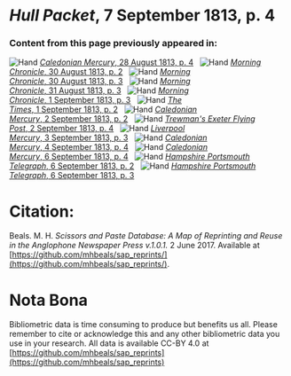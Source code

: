 # *Hull Packet*, 7 September 1813, p. 4  
  
### Content from this page previously appeared in:  
![Hand](http://scissorsandpaste.net/wp-content/uploads/2017/06/smallhandpointer.png) [*Caledonian Mercury*, 28 August 1813, p. 4](https://mhbeals.github.io/sap_html/Caledonian-Mercury/Caledonian-Mercury-28-August-1813-p-4)  
![Hand](http://scissorsandpaste.net/wp-content/uploads/2017/06/smallhandpointer.png) [*Morning Chronicle*, 30 August 1813, p. 2](https://mhbeals.github.io/sap_html/Morning-Chronicle/Morning-Chronicle-30-August-1813-p-2)  
![Hand](http://scissorsandpaste.net/wp-content/uploads/2017/06/smallhandpointer.png) [*Morning Chronicle*, 30 August 1813, p. 3](https://mhbeals.github.io/sap_html/Morning-Chronicle/Morning-Chronicle-30-August-1813-p-3)  
![Hand](http://scissorsandpaste.net/wp-content/uploads/2017/06/smallhandpointer.png) [*Morning Chronicle*, 31 August 1813, p. 3](https://mhbeals.github.io/sap_html/Morning-Chronicle/Morning-Chronicle-31-August-1813-p-3)  
![Hand](http://scissorsandpaste.net/wp-content/uploads/2017/06/smallhandpointer.png) [*Morning Chronicle*, 1 September 1813, p. 3](https://mhbeals.github.io/sap_html/Morning-Chronicle/Morning-Chronicle-1-September-1813-p-3)  
![Hand](http://scissorsandpaste.net/wp-content/uploads/2017/06/smallhandpointer.png) [*The Times*, 1 September 1813, p. 2](https://mhbeals.github.io/sap_html/The-Times/The-Times-1-September-1813-p-2)  
![Hand](http://scissorsandpaste.net/wp-content/uploads/2017/06/smallhandpointer.png) [*Caledonian Mercury*, 2 September 1813, p. 2](https://mhbeals.github.io/sap_html/Caledonian-Mercury/Caledonian-Mercury-2-September-1813-p-2)  
![Hand](http://scissorsandpaste.net/wp-content/uploads/2017/06/smallhandpointer.png) [*Trewman's Exeter Flying Post*, 2 September 1813, p. 4](https://mhbeals.github.io/sap_html/Trewman's-Exeter-Flying-Post/Trewman's-Exeter-Flying-Post-2-September-1813-p-4)  
![Hand](http://scissorsandpaste.net/wp-content/uploads/2017/06/smallhandpointer.png) [*Liverpool Mercury*, 3 September 1813, p. 3](https://mhbeals.github.io/sap_html/Liverpool-Mercury/Liverpool-Mercury-3-September-1813-p-3)  
![Hand](http://scissorsandpaste.net/wp-content/uploads/2017/06/smallhandpointer.png) [*Caledonian Mercury*, 4 September 1813, p. 4](https://mhbeals.github.io/sap_html/Caledonian-Mercury/Caledonian-Mercury-4-September-1813-p-4)  
![Hand](http://scissorsandpaste.net/wp-content/uploads/2017/06/smallhandpointer.png) [*Caledonian Mercury*, 6 September 1813, p. 4](https://mhbeals.github.io/sap_html/Caledonian-Mercury/Caledonian-Mercury-6-September-1813-p-4)  
![Hand](http://scissorsandpaste.net/wp-content/uploads/2017/06/smallhandpointer.png) [*Hampshire Portsmouth Telegraph*, 6 September 1813, p. 2](https://mhbeals.github.io/sap_html/Hampshire-Portsmouth-Telegraph/Hampshire-Portsmouth-Telegraph-6-September-1813-p-2)  
![Hand](http://scissorsandpaste.net/wp-content/uploads/2017/06/smallhandpointer.png) [*Hampshire Portsmouth Telegraph*, 6 September 1813, p. 3](https://mhbeals.github.io/sap_html/Hampshire-Portsmouth-Telegraph/Hampshire-Portsmouth-Telegraph-6-September-1813-p-3)  


# Citation: 

Beals. M. H. *Scissors and Paste Database: A Map of Reprinting and Reuse in the Anglophone Newspaper Press v.1.0.1.* 2 June 2017. Available at [https://github.com/mhbeals/sap_reprints/](https://github.com/mhbeals/sap_reprints/). 

# Nota Bona

Bibliometric data is time consuming to produce but benefits us all. Please remember to cite or acknowledge this and any other bibliometric data you use in your research. All data is available CC-BY 4.0 at [https://github.com/mhbeals/sap_reprints](https://github.com/mhbeals/sap_reprints)